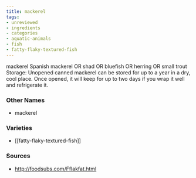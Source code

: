 ```yaml
---
title: mackerel
tags:
- unreviewed
- ingredients
- categories
- aquatic-animals
- fish
- fatty-flaky-textured-fish
---
```

mackerel Spanish mackerel OR shad OR bluefish OR herring OR small trout Storage: Unopened canned mackerel can be stored for up to a year in a dry, cool place. Once opened, it will keep for up to two days if you wrap it well and refrigerate it.

### Other Names

* mackerel

### Varieties

* [[fatty-flaky-textured-fish]]

### Sources
* http://foodsubs.com/Fflakfat.html
